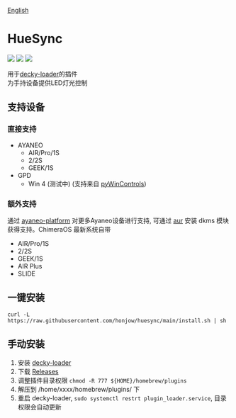 [English](https://github.com/honjow/HueSync/blob/main/README_en.md)

# HueSync
[![](https://img.shields.io/github/downloads/honjow/HueSync/total.svg)](https://gitHub.com/honjow/HueSync/releases) [![](https://img.shields.io/github/downloads/honjow/HueSync/latest/total)](https://github.com/honjow/HueSync/releases/latest) [![](https://img.shields.io/github/v/release/honjow/HueSync)](https://github.com/honjow/HueSync/releases/latest)

用于[decky-loader](https://github.com/SteamDeckHomebrew/decky-loader)的插件  
为手持设备提供LED灯光控制

## 支持设备

### 直接支持
- AYANEO
  - AIR/Pro/1S
  - 2/2S
  - GEEK/1S
- GPD
  - Win 4 (测试中) (支持来自 [pyWinControls](https://github.com/pelrun/pyWinControls))

### 额外支持
通过 [ayaneo-platform](https://github.com/ShadowBlip/ayaneo-platform) 对更多Ayaneo设备进行支持, 可通过 [aur](https://aur.archlinux.org/packages/ayaneo-platform-dkms-git) 安装 dkms 模块获得支持。ChimeraOS 最新系统自带
- AIR/Pro/1S
- 2/2S
- GEEK/1S
- AIR Plus
- SLIDE

## 一键安装
```
curl -L https://raw.githubusercontent.com/honjow/huesync/main/install.sh | sh
```

## 手动安装

1. 安装 [decky-loader](https://github.com/SteamDeckHomebrew/decky-loader)
2. 下载 [Releases](https://github.com/honjow/huesync/releases)
3. 调整插件目录权限 `chmod -R 777 ${HOME}/homebrew/plugins`
4. 解压到 /home/xxxx/homebrew/plugins/ 下
5. 重启 decky-loader, `sudo systemctl restrt plugin_loader.service`, 目录权限会自动更新